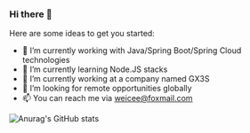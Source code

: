 ### Hi there 👋

Here are some ideas to get you started:

- 🔭 I’m currently working with Java/Spring Boot/Spring Cloud technologies
- 🌱 I’m currently learning Node.JS stacks
- 👯 I’m currently working at a company named GX3S
- 🤔 I’m looking for remote opportunities globally
- 📫 You can reach me via weicee@foxmail.com

<!-- 💬 Ask me about ...
😄 Pronouns: ...
⚡ Fun fact: ...  -->

![Anurag's GitHub stats](https://github-readme-stats.vercel.app/api?username=weiqingwen&count_private=true&show_icons=true&theme=blue-green)

